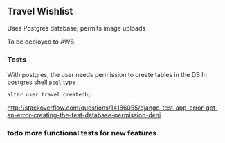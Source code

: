 ## Travel Wishlist

Uses Postgres database; permits image uploads

To be deployed to AWS

### Tests

With postgres, the user needs permission to create tables in the DB
In postgres shell `psql` type

` alter user travel createdb; `

http://stackoverflow.com/questions/14186055/django-test-app-error-got-an-error-creating-the-test-database-permission-deni

### todo more functional tests for new features
